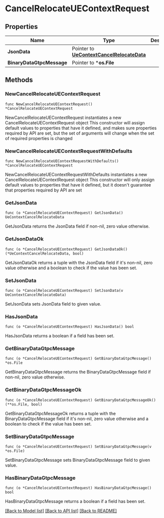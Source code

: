 # CancelRelocateUEContextRequest

## Properties

Name | Type | Description | Notes
------------ | ------------- | ------------- | -------------
**JsonData** | Pointer to [**UeContextCancelRelocateData**](UeContextCancelRelocateData.md) |  | [optional] 
**BinaryDataGtpcMessage** | Pointer to ***os.File** |  | [optional] 

## Methods

### NewCancelRelocateUEContextRequest

`func NewCancelRelocateUEContextRequest() *CancelRelocateUEContextRequest`

NewCancelRelocateUEContextRequest instantiates a new CancelRelocateUEContextRequest object
This constructor will assign default values to properties that have it defined,
and makes sure properties required by API are set, but the set of arguments
will change when the set of required properties is changed

### NewCancelRelocateUEContextRequestWithDefaults

`func NewCancelRelocateUEContextRequestWithDefaults() *CancelRelocateUEContextRequest`

NewCancelRelocateUEContextRequestWithDefaults instantiates a new CancelRelocateUEContextRequest object
This constructor will only assign default values to properties that have it defined,
but it doesn't guarantee that properties required by API are set

### GetJsonData

`func (o *CancelRelocateUEContextRequest) GetJsonData() UeContextCancelRelocateData`

GetJsonData returns the JsonData field if non-nil, zero value otherwise.

### GetJsonDataOk

`func (o *CancelRelocateUEContextRequest) GetJsonDataOk() (*UeContextCancelRelocateData, bool)`

GetJsonDataOk returns a tuple with the JsonData field if it's non-nil, zero value otherwise
and a boolean to check if the value has been set.

### SetJsonData

`func (o *CancelRelocateUEContextRequest) SetJsonData(v UeContextCancelRelocateData)`

SetJsonData sets JsonData field to given value.

### HasJsonData

`func (o *CancelRelocateUEContextRequest) HasJsonData() bool`

HasJsonData returns a boolean if a field has been set.

### GetBinaryDataGtpcMessage

`func (o *CancelRelocateUEContextRequest) GetBinaryDataGtpcMessage() *os.File`

GetBinaryDataGtpcMessage returns the BinaryDataGtpcMessage field if non-nil, zero value otherwise.

### GetBinaryDataGtpcMessageOk

`func (o *CancelRelocateUEContextRequest) GetBinaryDataGtpcMessageOk() (**os.File, bool)`

GetBinaryDataGtpcMessageOk returns a tuple with the BinaryDataGtpcMessage field if it's non-nil, zero value otherwise
and a boolean to check if the value has been set.

### SetBinaryDataGtpcMessage

`func (o *CancelRelocateUEContextRequest) SetBinaryDataGtpcMessage(v *os.File)`

SetBinaryDataGtpcMessage sets BinaryDataGtpcMessage field to given value.

### HasBinaryDataGtpcMessage

`func (o *CancelRelocateUEContextRequest) HasBinaryDataGtpcMessage() bool`

HasBinaryDataGtpcMessage returns a boolean if a field has been set.


[[Back to Model list]](../README.md#documentation-for-models) [[Back to API list]](../README.md#documentation-for-api-endpoints) [[Back to README]](../README.md)


